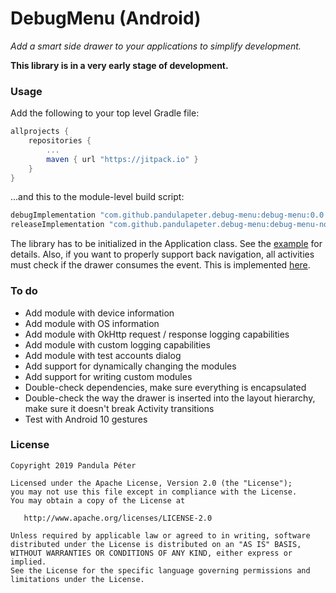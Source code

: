# DebugMenu (Android)
*Add a smart side drawer to your applications to simplify development.*

**This library is in a very early stage of development.**

### Usage
Add the following to your top level Gradle file:

```groovy
allprojects {
    repositories {
        ...
        maven { url "https://jitpack.io" }
    }
}
```

...and this to the module-level build script:

```groovy
debugImplementation "com.github.pandulapeter.debug-menu:debug-menu:0.0.2"
releaseImplementation "com.github.pandulapeter.debug-menu:debug-menu-noop:0.0.2"
```

The library has to be initialized in the Application class. See the [example](https://github.com/pandulapeter/debug-menu/blob/master/example/src/main/java/com/pandulapeter/debugMenuExample/DebugMenuExampleApplication.kt) for details. Also, if you want to properly support back navigation, all activities must check if the drawer consumes the event. This is implemented [here](https://github.com/pandulapeter/debug-menu/blob/master/example/src/main/java/com/pandulapeter/debugMenuExample/MainActivity.kt).

### To do
* Add module with device information
* Add module with OS information
* Add module with OkHttp request / response logging capabilities
* Add module with custom logging capabilities
* Add module with test accounts dialog
* Add support for dynamically changing the modules
* Add support for writing custom modules
* Double-check dependencies, make sure everything is encapsulated
* Double-check the way the drawer is inserted into the layout hierarchy, make sure it doesn't break Activity transitions
* Test with Android 10 gestures

### License
```
Copyright 2019 Pandula Péter

Licensed under the Apache License, Version 2.0 (the "License");
you may not use this file except in compliance with the License.
You may obtain a copy of the License at

   http://www.apache.org/licenses/LICENSE-2.0

Unless required by applicable law or agreed to in writing, software
distributed under the License is distributed on an "AS IS" BASIS,
WITHOUT WARRANTIES OR CONDITIONS OF ANY KIND, either express or implied.
See the License for the specific language governing permissions and
limitations under the License.
```